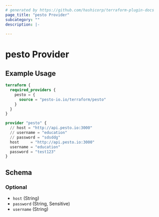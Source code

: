 ```yaml
---
# generated by https://github.com/hashicorp/terraform-plugin-docs
page_title: "pesto Provider"
subcategory: ""
description: |-
  
---
```


# pesto Provider



## Example Usage

```terraform
terraform {
  required_providers {
    pesto = {
      source = "pesto-io.io/terraform/pesto"
    }
  }
}

provider "pesto" {
  // host = "http://api.pesto.io:3000"
  // username = "education"
  // password = "sdsddg"
  host     = "http://api.pesto.io:3000"
  username = "education"
  password = "test123"
}
```

<!-- schema generated by tfplugindocs -->
## Schema

### Optional

- `host` (String)
- `password` (String, Sensitive)
- `username` (String)
